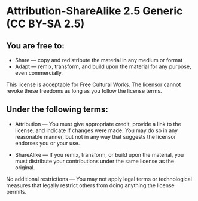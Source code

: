 # Attribution-ShareAlike 2.5 Generic (CC BY-SA 2.5)

## You are free to:

* Share — copy and redistribute the material in any medium or format
* Adapt — remix, transform, and build upon the material
for any purpose, even commercially.
 
 
This license is acceptable for Free Cultural Works.
The licensor cannot revoke these freedoms as long as you follow the license terms.


## Under the following terms:

* Attribution — You must give appropriate credit, provide a link to the license, and indicate if changes were made. You may do so in any reasonable manner, but not in any way that suggests the licensor endorses you or your use.

* ShareAlike — If you remix, transform, or build upon the material, you must distribute your contributions under the same license as the original.

No additional restrictions — You may not apply legal terms or technological measures that legally restrict others from doing anything the license permits.